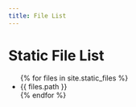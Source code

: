 ```yaml
---
title: File List
---
```

<h1>Static File List</h1>
  <ul>
    {% for files in site.static_files %}
        <li class="timeline_card">
        {{ files.path }}
       </li>
    {% endfor %}
  </ul>
